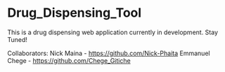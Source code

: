 # Drug_Dispensing_Tool

This is a drug dispensing web application currently in development. Stay Tuned!

Collaborators:
Nick Maina - https://github.com/Nick-Phaita
Emmanuel Chege - https://github.com/Chege_Gitiche

